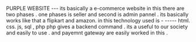 PURPLE WEBSITE ---
its basically a e-commerce website in this there are two phases . one phases is seller and second is admin pannel .
its basically works like that a flipkart and amazon.
in this technology used is 
    - ----- html. css. js, sql , php 
    php gives a backend command .
    its a useful to our society and easily to use .
    and payemnt gateway are easily worked in this .
  
